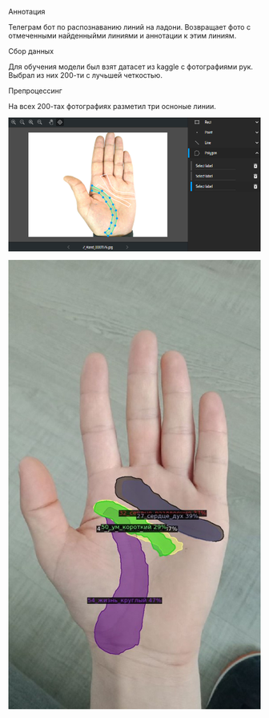 Аннотация

Телеграм бот по распознаванию линий на ладони. Возвращает фото с отмеченными найденныйми линиями и аннотации к этим линиям.

Сбор данных

Для обучения модели был взят датасет из kaggle c фотографиями рук. Выбрал из них 200-ти с лучьшей четкостью.

Препроцессинг 

На всех 200-тах фотографиях разметил три осноные линии.


![Image alt](https://github.com/greg-318/palm_line/raw/main/PhotoMD/Screenshot_1.png)

![Image alt](https://github.com/greg-318/palm_line/raw/main/PhotoMD/return_img.jpg)

